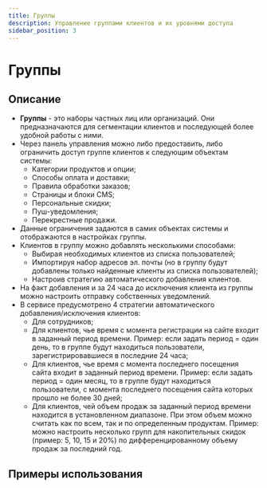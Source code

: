 ```yaml
---
title: Группы
description: Управление группами клиентов и их уровнями доступа
sidebar_position: 3
---
```


# Группы
## Описание
* __Группы__ - это наборы частных лиц или организаций. Они предназначаются для сегментации клиентов и последующей более удобной работы с ними.
* Через панель управления можно либо предоставить, либо ограничить доступ группе клиентов к следующим объектам системы:
    + Категории продуктов и опции;
    + Способы оплата и доставки;
    + Правила обработки заказов;
    + Страницы и блоки CMS;
    + Персональные скидки;
    + Пуш-уведомления;
    + Перекрестные продажи.
* Данные ограничения задаются в самих объектах системы и отображаются в настройках группы.
* Клиентов в группу можно добавлять несколькими способами:
    + Выбирая необходимых клиентов из списка пользователей;
    + Импортируя набор адресов эл. почты (но в группу будут добавлены только найденные клиенты из списка пользователей);
    + Настроив стратегию автоматического добавления клиентов.
* На факт добавления и за 24 часа до исключения клиента из группы можно настроить отправку собственных уведомлений. 
* В сервисе предусмотрено 4 стратегии автоматического добавления/исключения клиентов:
    + Для сотрудников;
    + Для клиентов, чье время с момента регистрации на сайте входит в заданный период времени. Пример: если задать период = один день, то в группе будут находиться пользователи, зарегистрировавшиеся в последние 24 часа;
    + Для клиентов, чье время с момента последнего посещения сайта входит в заданный период времени. Пример: если задать период = один месяц, то в группе будут находиться пользователи, с момента последнего посещения сайта которых прошло не более 30 дней;
    + Для клиентов, чей объем продаж за заданный период времени находится в установленном диапазоне. При этом объем можно считать как по всем, так и по определенным продуктам. Пример: можно настроить несколько групп для накопительных скидок (пример: 5, 10, 15 и 20%) по дифференцированному объему продаж за последний год.

## Примеры использования

